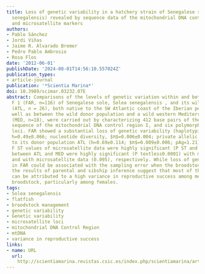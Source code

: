 ```yaml
---
title: Loss of genetic variability in a hatchery strain of Senegalese sole (Solea
  senegalensis) revealed by sequence data of the mitochondrial DNA control region
  and microsatellite markers
authors:
- Pablo Sánchez
- Jordi Viñas
- Jaime R. Alvarado Bremer
- Pedro Pablo Ambrosio
- Rosa Flos
date: '2012-06-01'
publishDate: '2024-08-01T14:56:10.557024Z'
publication_types:
- article-journal
publication: '*Scientia Marina*'
doi: 10.3989/scimar.03232.07E
abstract: Comparisons of the levels of genetic variation within and between a hatchery
  F 1 (FAR, n=116) of Senegalese sole, Solea senegalensis , and its wild donor population
  (ATL, n = 26), both native to the SW Atlantic coast of the Iberian peninsula, as
  well as between the wild donor population and a wild western Mediterranean sample
  (MED, n=18), were carried out by characterizing 412 base pairs of the nucleotide
  sequence of the mitochondrial DNA control region I, and six polymorphic microsatellite
  loci. FAR showed a substantial loss of genetic variability (haplotypic diversity,
  h=0.49±0.066; nucleotide diversity, $π$=0.006±0.004; private allelic richness, pAg=0.28)
  to its donor population ATL (h=0.69±0.114; $π$=0.009±0.006; pAg=1.21). Pairwise
  F ST values of microsatellite data were highly significant (P ST and F ST values
  between ATL and MED were highly significant (P textless0.0001) with mtDNA CR-I (0.228)
  and with microsatellite data (0.095), respectively. While loss of genetic variability
  in FAR could be associated with the sampling error when the broodstock was established,
  the results of parental and sibship inference suggest that most of these losses
  can be attributed to a high variance in reproductive success among members of the
  broodstock, particularly among females.
tags:
- Solea senegalensis
- flatfish
- broodstock management
- genetic variability
- Genetic variability
- microsatellite loci
- mitochondrial DNA Control Region
- mtDNA
- variance in reproductive success
links:
- name: URL
  url: 
    http://scientiamarina.revistas.csic.es/index.php/scientiamarina/article/view/1346
---
```

